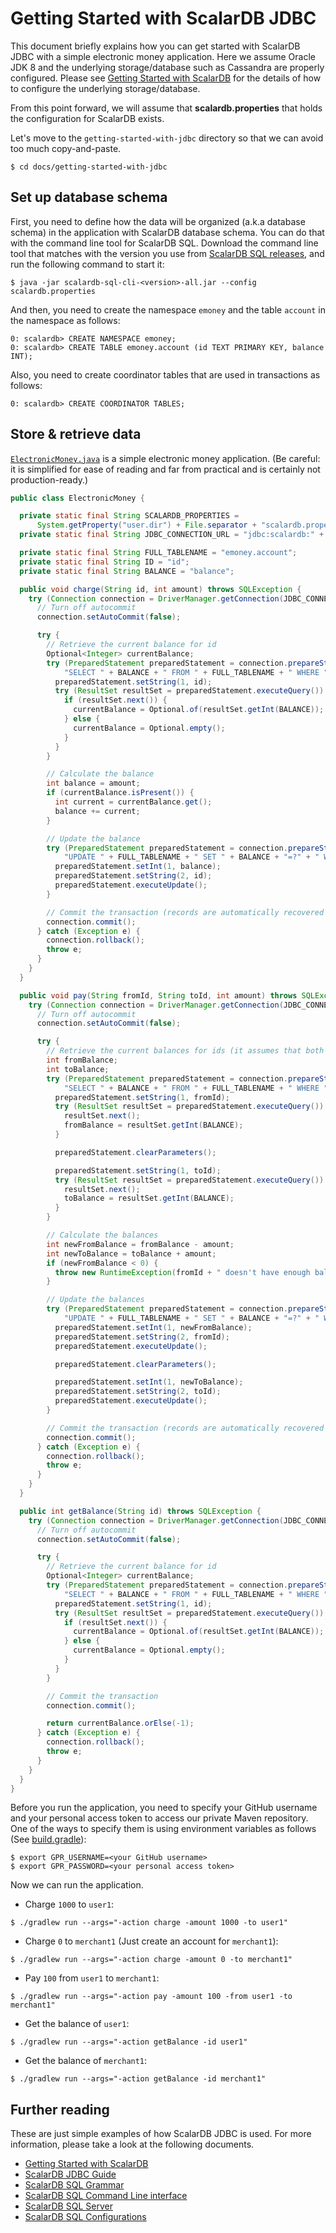 # Getting Started with ScalarDB JDBC

This document briefly explains how you can get started with ScalarDB JDBC with a simple electronic money application.
Here we assume Oracle JDK 8 and the underlying storage/database such as Cassandra are properly configured.
Please see [Getting Started with ScalarDB](https://github.com/scalar-labs/scalardb/blob/master/docs/getting-started.md) for the details of how to configure the underlying storage/database.

From this point forward, we will assume that **scalardb.properties** that holds the configuration for ScalarDB exists.

Let's move to the `getting-started-with-jdbc` directory so that we can avoid too much copy-and-paste.
```shell
$ cd docs/getting-started-with-jdbc
```

## Set up database schema

First, you need to define how the data will be organized (a.k.a database schema) in the application with ScalarDB database schema.
You can do that with the command line tool for ScalarDB SQL.
Download the command line tool that matches with the version you use from [ScalarDB SQL releases](https://github.com/scalar-labs/scalardb-sql/releases), and run the following command to start it:

```shell
$ java -jar scalardb-sql-cli-<version>-all.jar --config scalardb.properties
```

And then, you need to create the namespace `emoney` and the table `account` in the namespace as follows:

```shell
0: scalardb> CREATE NAMESPACE emoney;
0: scalardb> CREATE TABLE emoney.account (id TEXT PRIMARY KEY, balance INT);
```

Also, you need to create coordinator tables that are used in transactions as follows:

```shell
0: scalardb> CREATE COORDINATOR TABLES;
```

## Store & retrieve data

[`ElectronicMoney.java`](./getting-started-with-jdbc/src/main/java/sample/ElectronicMoney.java) is a simple electronic money application.
(Be careful: it is simplified for ease of reading and far from practical and is certainly not production-ready.)

```java
public class ElectronicMoney {

  private static final String SCALARDB_PROPERTIES =
      System.getProperty("user.dir") + File.separator + "scalardb.properties";
  private static final String JDBC_CONNECTION_URL = "jdbc:scalardb:" + SCALARDB_PROPERTIES;

  private static final String FULL_TABLENAME = "emoney.account";
  private static final String ID = "id";
  private static final String BALANCE = "balance";

  public void charge(String id, int amount) throws SQLException {
    try (Connection connection = DriverManager.getConnection(JDBC_CONNECTION_URL)) {
      // Turn off autocommit
      connection.setAutoCommit(false);

      try {
        // Retrieve the current balance for id
        Optional<Integer> currentBalance;
        try (PreparedStatement preparedStatement = connection.prepareStatement(
            "SELECT " + BALANCE + " FROM " + FULL_TABLENAME + " WHERE " + ID + "=?")) {
          preparedStatement.setString(1, id);
          try (ResultSet resultSet = preparedStatement.executeQuery()) {
            if (resultSet.next()) {
              currentBalance = Optional.of(resultSet.getInt(BALANCE));
            } else {
              currentBalance = Optional.empty();
            }
          }
        }

        // Calculate the balance
        int balance = amount;
        if (currentBalance.isPresent()) {
          int current = currentBalance.get();
          balance += current;
        }

        // Update the balance
        try (PreparedStatement preparedStatement = connection.prepareStatement(
            "UPDATE " + FULL_TABLENAME + " SET " + BALANCE + "=?" + " WHERE " + ID + "=?")) {
          preparedStatement.setInt(1, balance);
          preparedStatement.setString(2, id);
          preparedStatement.executeUpdate();
        }

        // Commit the transaction (records are automatically recovered in case of failure)
        connection.commit();
      } catch (Exception e) {
        connection.rollback();
        throw e;
      }
    }
  }

  public void pay(String fromId, String toId, int amount) throws SQLException {
    try (Connection connection = DriverManager.getConnection(JDBC_CONNECTION_URL)) {
      // Turn off autocommit
      connection.setAutoCommit(false);

      try {
        // Retrieve the current balances for ids (it assumes that both accounts exist)
        int fromBalance;
        int toBalance;
        try (PreparedStatement preparedStatement = connection.prepareStatement(
            "SELECT " + BALANCE + " FROM " + FULL_TABLENAME + " WHERE " + ID + "=?")) {
          preparedStatement.setString(1, fromId);
          try (ResultSet resultSet = preparedStatement.executeQuery()) {
            resultSet.next();
            fromBalance = resultSet.getInt(BALANCE);
          }

          preparedStatement.clearParameters();

          preparedStatement.setString(1, toId);
          try (ResultSet resultSet = preparedStatement.executeQuery()) {
            resultSet.next();
            toBalance = resultSet.getInt(BALANCE);
          }
        }

        // Calculate the balances
        int newFromBalance = fromBalance - amount;
        int newToBalance = toBalance + amount;
        if (newFromBalance < 0) {
          throw new RuntimeException(fromId + " doesn't have enough balance.");
        }

        // Update the balances
        try (PreparedStatement preparedStatement = connection.prepareStatement(
            "UPDATE " + FULL_TABLENAME + " SET " + BALANCE + "=?" + " WHERE " + ID + "=?")) {
          preparedStatement.setInt(1, newFromBalance);
          preparedStatement.setString(2, fromId);
          preparedStatement.executeUpdate();

          preparedStatement.clearParameters();

          preparedStatement.setInt(1, newToBalance);
          preparedStatement.setString(2, toId);
          preparedStatement.executeUpdate();
        }

        // Commit the transaction (records are automatically recovered in case of failure)
        connection.commit();
      } catch (Exception e) {
        connection.rollback();
        throw e;
      }
    }
  }

  public int getBalance(String id) throws SQLException {
    try (Connection connection = DriverManager.getConnection(JDBC_CONNECTION_URL)) {
      // Turn off autocommit
      connection.setAutoCommit(false);

      try {
        // Retrieve the current balance for id
        Optional<Integer> currentBalance;
        try (PreparedStatement preparedStatement = connection.prepareStatement(
            "SELECT " + BALANCE + " FROM " + FULL_TABLENAME + " WHERE " + ID + "=?")) {
          preparedStatement.setString(1, id);
          try (ResultSet resultSet = preparedStatement.executeQuery()) {
            if (resultSet.next()) {
              currentBalance = Optional.of(resultSet.getInt(BALANCE));
            } else {
              currentBalance = Optional.empty();
            }
          }
        }

        // Commit the transaction
        connection.commit();

        return currentBalance.orElse(-1);
      } catch (Exception e) {
        connection.rollback();
        throw e;
      }
    }
  }
}
```

Before you run the application, you need to specify your GitHub username and your personal access token to access our private Maven repository.
One of the ways to specify them is using environment variables as follows (See [build.gradle](./getting-started-with-jdbc/build.gradle)):

```shell
$ export GPR_USERNAME=<your GitHub username>
$ export GPR_PASSWORD=<your personal access token>
```

Now we can run the application.

- Charge `1000` to `user1`:
```shell
$ ./gradlew run --args="-action charge -amount 1000 -to user1"
```

- Charge `0` to `merchant1` (Just create an account for `merchant1`):
```shell
$ ./gradlew run --args="-action charge -amount 0 -to merchant1"
```

- Pay `100` from `user1` to `merchant1`:
```shell
$ ./gradlew run --args="-action pay -amount 100 -from user1 -to merchant1"
```

- Get the balance of `user1`:
```shell
$ ./gradlew run --args="-action getBalance -id user1"
```

- Get the balance of `merchant1`:
```shell
$ ./gradlew run --args="-action getBalance -id merchant1"
```

## Further reading

These are just simple examples of how ScalarDB JDBC is used. For more information, please take a look at the following documents.

* [Getting Started with ScalarDB](https://github.com/scalar-labs/scalardb/blob/master/docs/getting-started.md)
* [ScalarDB JDBC Guide](jdbc-guide.md)
* [ScalarDB SQL Grammar](grammar.md)
* [ScalarDB SQL Command Line interface](command-line-interface.md)
* [ScalarDB SQL Server](sql-server.md)
* [ScalarDB SQL Configurations](configurations.md)
